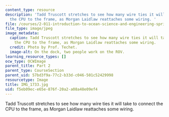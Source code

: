 ```yaml
---
content_type: resource
description: 'Tadd Truscott stretches to see how many wire ties it will take to connect
  the CPU to the frame, as Morgan Laidlaw reattaches some wiring. '
file: /courses/2-011-introduction-to-ocean-science-and-engineering-spring-2006/f5eb09ece65e876f20a2a08a48e09ef4_IMG_1733.jpg
file_type: image/jpeg
image_metadata:
  caption: Tadd Truscott stretches to see how many wire ties it will take to connect
    the CPU to the frame, as Morgan Laidlaw reattaches some wiring.
  credit: Photo by Prof. Techet.
  image-alt: On the dock, two people work on the ROV.
learning_resource_types: []
ocw_type: OCWImage
parent_title: Part 2
parent_type: CourseSection
parent_uid: 57bd3f9a-77c2-b33d-c046-501c52429998
resourcetype: Image
title: IMG_1733.jpg
uid: f5eb09ec-e65e-876f-20a2-a08a48e09ef4
---
```

Tadd Truscott stretches to see how many wire ties it will take to connect the CPU to the frame, as Morgan Laidlaw reattaches some wiring. 

